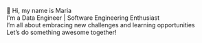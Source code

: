 👋 Hi, my name is Maria
<br>I'm a Data Engineer | Software Engineering Enthusiast
<br>I’m all about embracing new challenges and learning opportunities
<br>Let’s do something awesome together!


<!---
mariavyso/mariavyso is a ✨ special ✨ repository because its `README.md` (this file) appears on your GitHub profile.
You can click the Preview link to take a look at your changes.
--->
